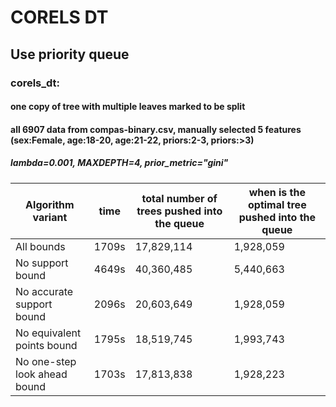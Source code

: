 # CORELS DT

## Use priority queue

### corels_dt:
#### one copy of tree with multiple leaves marked to be split 
#### all 6907 data from compas-binary.csv, manually selected 5 features (sex:Female, age:18-20, age:21-22, priors:2-3, priors:>3)

##### lambda=0.001, MAXDEPTH=4, prior_metric="gini"
Algorithm variant | time | total number of trees pushed into the queue | when is the optimal tree pushed into the queue
  ------------- | ------------- | ------------- | -------------
All bounds | 1709s | 17,829,114 | 1,928,059
No support bound | 4649s | 40,360,485 | 5,440,663
No accurate support bound | 2096s | 20,603,649 | 1,928,059
No equivalent points bound | 1795s | 18,519,745 | 1,993,743
No one-step look ahead bound | 1703s | 17,813,838 | 1,928,223
